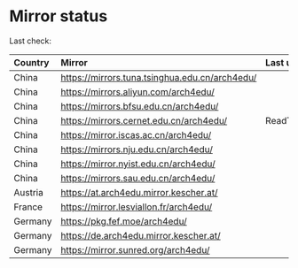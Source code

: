 <script src="./time.js"></script>
# Mirror status
Last check: <script type="text/javascript">localize(1744878694.2943034);</script>

|Country|Mirror|Last update|
|:------|:-----|:----------|
|China|https://mirrors.tuna.tsinghua.edu.cn/arch4edu/|<script type="text/javascript">localize(1744872396);</script>|
|China|https://mirrors.aliyun.com/arch4edu/|<script type="text/javascript">localize(1744829114);</script>|
|China|https://mirrors.bfsu.edu.cn/arch4edu/|<script type="text/javascript">localize(1744829114);</script>|
|China|https://mirrors.cernet.edu.cn/arch4edu/|ReadTimeout|
|China|https://mirror.iscas.ac.cn/arch4edu/|<script type="text/javascript">localize(1744872396);</script>|
|China|https://mirrors.nju.edu.cn/arch4edu/|<script type="text/javascript">localize(1744785876);</script>|
|China|https://mirror.nyist.edu.cn/arch4edu/|<script type="text/javascript">localize(1744829114);</script>|
|China|https://mirrors.sau.edu.cn/arch4edu/|<script type="text/javascript">localize(1731653531);</script>|
|Austria|https://at.arch4edu.mirror.kescher.at/|<script type="text/javascript">localize(1744829114);</script>|
|France|https://mirror.lesviallon.fr/arch4edu/|<script type="text/javascript">localize(1744872396);</script>|
|Germany|https://pkg.fef.moe/arch4edu/|<script type="text/javascript">localize(1744829114);</script>|
|Germany|https://de.arch4edu.mirror.kescher.at/|<script type="text/javascript">localize(1744829114);</script>|
|Germany|https://mirror.sunred.org/arch4edu/|<script type="text/javascript">localize(1744829114);</script>|

<script src="./tablefilter/tablefilter.js"></script>
<script src="./table.js"></script>